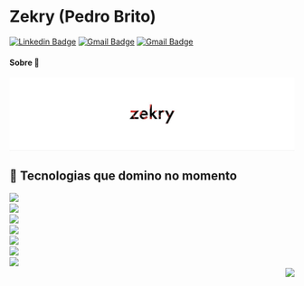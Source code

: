 # Zekry (Pedro Brito)
[![Linkedin Badge](https://img.shields.io/badge/-pedrorichil-blue?style=flat-square&logo=Linkedin&logoColor=white&link=https://www.linkedin.com/in/pedrorichil/)](https://www.linkedin.com/in/pedrorichil/)
[![Gmail Badge](https://img.shields.io/badge/-Pedrorichillbia@gmail.com-c14438?style=flat-square&logo=Gmail&logoColor=white&link=mailto:pedrorichillbia@gmail.com)](mailto:pedrorichillbia@gmail.com)
[![Gmail Badge](https://img.shields.io/badge/-@pedrorichil-black?style=flat-square&logo=Medium&logoColor=white&link=https://medium.com/@pedrorichil)](https://medium.com/@pedrorichil)

<!-- ### Hi there 👋 -->

#### Sobre 💬

![Alt text](photo_5077915301663845150_y.jpg?raw=true "Title")


## 🤯 Tecnologias que domino no momento

<p align="left">
  <img src="https://img.shields.io/badge/%20-Python-000000?style=flat-square&logo=Python" /> <br />
  <img src="https://img.shields.io/badge/C++-00599C?style=flat-square&logo=C%2B%2B&logoColor=white" /> <br />
  <img src="https://img.shields.io/badge/%20-Node.js-000000?style=flat-square&logo=Node.js" /> <br /> 
  <img src="https://img.shields.io/badge/%20-JavaScript-000000?style=flat-square&logo=JavaScript" /> <br />
  <img src="https://img.shields.io/badge/%20-HTML5-000000?style=flat-square&logo=HTML5" /> <br /> 
  <img src="https://img.shields.io/badge/%20-CSHARP-000000?style=flat-square&logo=CSHARP" /> <br />  
  <img src="https://img.shields.io/badge/-JAVA-000000?style=flat-square&logo=JAVA" /> <br />
  <img align="right" src="https://github-readme-stats.vercel.app/api?username=zekryy&count_private=true&theme=radical&show_icons=true&hide=prs" /> <br />
</p>
